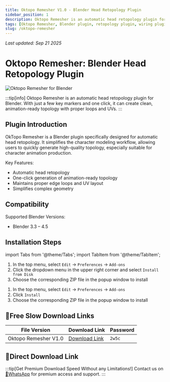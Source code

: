 ```yaml
---
title: Oktopo Remesher V1.0 - Blender Head Retopology Plugin
sidebar_position: 1
description: Oktopo Remesher is an automatic head retopology plugin for Blender that can create clean, animation-ready topology with one click.
tags: [Oktopo Remesher, Blender plugin, retopology plugin, wiring plugin, 3D modeling, character modeling, Blender addon, head modeling, automatic retopology]
slug: /oktopo-remesher
---
```

<!--Above is frontmatter Part-generate depend on content meet Google Seo, you need to balance automation efficiency with Google's core ranking factors—especially E-E-A-T (Experience, Expertise, Authoritativeness, Trustworthiness) -->
*Last updated: Sep 21 2025*<!--generate depend on file modified time -->

<!--First Part-This is Title -->
# Oktopo Remesher: Blender Head Retopology Plugin

<!--Second Part-This is First Banner -->
![Oktopo Remesher for Blender](https://www.gfxcamp.com/wp-content/uploads/2025/09/Oktopo-Remesher-For-Blender.jpg)

:::tip[info]
Oktopo Remesher is an automatic head retopology plugin for Blender. With just a few key markers and one click, it can create clean, animation-ready topology with proper loops and UVs.
:::

## Plugin Introduction

OkTopo Remesher is a Blender plugin specifically designed for automatic head retopology. It simplifies the character modeling workflow, allowing users to quickly generate high-quality topology, especially suitable for character animation production.

Key Features:
- Automatic head retopology
- One-click generation of animation-ready topology
- Maintains proper edge loops and UV layout
- Simplifies complex geometry

## Compatibility

Supported Blender Versions:
- Blender 3.3 – 4.5

## Installation Steps

import Tabs from '@theme/Tabs';
import TabItem from '@theme/TabItem';

<Tabs>
  <TabItem value="blender-4.1+" label="Blender 4.1 and above" default>
    <ol>
      <li>In the top menu, select <code>Edit</code> → <code>Preferences</code> → <code>Add-ons</code></li>
      <li>Click the dropdown menu in the upper right corner and select <code>Install from Disk</code></li>
      <li>Choose the corresponding ZIP file in the popup window to install</li>
    </ol>
  </TabItem>
  <TabItem value="blender-4.0-" label="Blender 4.0 and below">
    <ol>
      <li>In the top menu, select <code>Edit</code> → <code>Preferences</code> → <code>Add-ons</code></li>
      <li>Click <code>Install</code></li>
      <li>Choose the corresponding ZIP file in the popup window to install</li>
    </ol>
  </TabItem>
</Tabs>

## 🐌Free Slow Download Links



| File Version | Download Link | Password |
|--------------|---------------|----------|
| Oktopo Remesher V1.0 | [Download Link](https://pan.baidu.com/s/19tbi3sLJcHtAsr2fnT3muQ?pwd=2w5c) | `2w5c` |

## 🚀Direct Download Link
:::tip[Get Premium Download Speed Without any Limitations!]
Contact us on [💬WhatsApp](https://wa.me/+8613237610083) for premium  access and support.
:::
